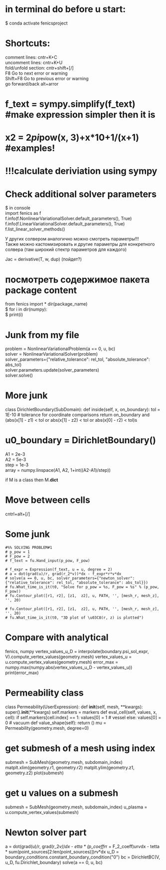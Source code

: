 # in terminal do before u start:  
$ conda activate fenicsproject  
# Shortcuts:  
comment lines: cntr+K+C  
uncomment lines: cntr+K+U  
fold/unfold section: cntr+shift+[/]  
F8 Go to next error or warning  
Shift+F8 Go to previous error or warning  
go forward/back alt+arror  
  
# f_text = sympy.simplify(f_text) #make expression simpler then it is  
# x2 = 2*pi*pow(x, 3)+x*10+1/(x+1) #examples!  
# !!!calculate deriviation using sympy  
# Check additional solver parameters  
$ in console  
import fenics as f  
f.info(f.NonlinearVariationalSolver.default_parameters(), True)  
f.info(f.LinearVariationalSolver.default_parameters(), True)  
f.list_linear_solver_methods()  
  
У других солвером аналогично можно смотреть параметры!!!  
Также можно кастомизировать и другие параметры для конкретного солвера (там широкий спектр параметров для каждого)  
  
Jac     = derivative(T, w, dup) (пойдет?)  
# посмотреть содержимое пакета package content  
from fenics  import *
dir(package_name)  
$ for i in dir(numpy):  
$ print(i)  
# Junk from my file  
  
problem = NonlinearVariationalProblem(a == 0, u, bc)  
solver = NonlinearVariationalSolver(problem)  
solver_parameters={"relative_tolerance": rel_tol, "absolute_tolerance": abs_tol}  
solver.parameters.update(solver_parameters)  
solver.solve()  
# More junk  
class DirichletBoundary(SubDomain):
    def inside(self, x, on_boundary):
        tol = 1E-10   # tolerance for coordinate comparisons
        return on_boundary and \
               (abs(x[1] - z1) < tol or abs(x[1] - z2) < tol or abs(x[0] - r2) < tol)s
# u0_boundary = DirichletBoundary()  
A1 = 2e-3  
A2 = 5e-3  
step = 1e-3  
array = numpy.linspace(A1, A2, 1+int((A2-A1)/step))  
  
if M is a class then M.__dict__  
# Move between cells  
cntrl+alt+[/]  
# Some junk
    #%% SOLVING PROBLEM#1
    # p_pow = 1
    # F_pow = 2
    # f_text = fu.Hand_input(p_pow, F_pow)

    # f_expr = Expression(f_text, u = u, degree = 2)
    # a = dot(grad(u)/r, grad(r_2*v))*dx - f_expr*r*v*dx
    # solve(a == 0, u, bc, solver_parameters={"newton_solver": {"relative_tolerance": rel_tol, "absolute_tolerance": abs_tol}})
    # fu.What_time_is_it(t0, "Solve for p_pow = %s, F_pow = %s" % (p_pow, F_pow))
    # fu.Contour_plot([r1, r2], [z1,  z2], u, PATH, '', [mesh_r, mesh_z], '', 20)

    # fu.Contour_plot([r1, r2], [z1,  z2], u, PATH, '', [mesh_r, mesh_z], '', 20)
    # fu.What_time_is_it(t0, "3D plot of \u03C8(r, z) is plotted")
# Compare with analytical
fenics, numpy
vertex_values_u_D = interpolate(boundary.psi_sol_expr, V).compute_vertex_values(geometry.mesh)
vertex_values_u = u.compute_vertex_values(geometry.mesh)
error_max = numpy.max(numpy.abs(vertex_values_u_D - vertex_values_u))
print(error_max)

# Permeability class
class Permeability(UserExpression):
    def __init__(self, mesh, **kwargs):
        super().__init__(**kwargs)
        self.markers = markers
    def eval_cell(self, values, x, cell):
        if self.markers[cell.index] == 1:
            values[0] = 1 # vessel
        else:
            values[0] = 0 # vacuum
    def value_shape(self):
        return ()
mu = Permeability(geometry.mesh, degree=0)

# get submesh of a mesh using index
submesh = SubMesh(geometry.mesh, subdomain_index)
matplt.xlim(geometry.r1, geometry.r2)
matplt.ylim(geometry.z1, geometry.z2)
plot(submesh)

# get u values on a submesh
submesh = SubMesh(geometry.mesh, subdomain_index)
u_plasma = u.compute_vertex_values(submesh)

# Newton solver part
a = dot(grad(u)/r, grad(r_2*v))*dx - etta * (p_coeff*r*r + F_2_coeff)*u*r*v*dx - tetta * sum(point_sources[2:len(point_sources)])*r*v*dx
u_D = boundary_conditions.constant_boundary_condition("0")
bc = DirichletBC(V, u_D, fu.Dirichlet_boundary)
solve(a == 0, u, bc)